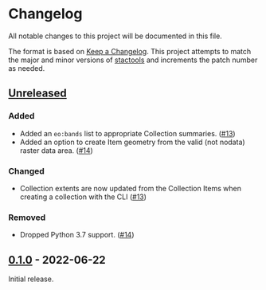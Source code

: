 # Changelog

All notable changes to this project will be documented in this file.

The format is based on [Keep a Changelog](https://keepachangelog.com/en/1.0.0/). This project attempts to match the major and minor versions of [stactools](https://github.com/stac-utils/stactools) and increments the patch number as needed.

## [Unreleased]

### Added

- Added an `eo:bands` list to appropriate Collection summaries. ([#13](https://github.com/stactools-packages/viirs/pull/13))
- Added an option to create Item geometry from the valid (not nodata) raster data area. ([#14](https://github.com/stactools-packages/viirs/pull/14))

### Changed

- Collection extents are now updated from the Collection Items when creating a collection with the CLI ([#13](https://github.com/stactools-packages/viirs/pull/13))

### Removed

- Dropped Python 3.7 support. ([#14](https://github.com/stactools-packages/viirs/pull/14))

## [0.1.0] - 2022-06-22

Initial release.

[Unreleased]: <https://github.com/stactools-packages/viirs/compare/v0.1.0..main/>
[0.1.0]: <https://github.com/stactools-packages/viirs/releases/tag/v0.1.0>
